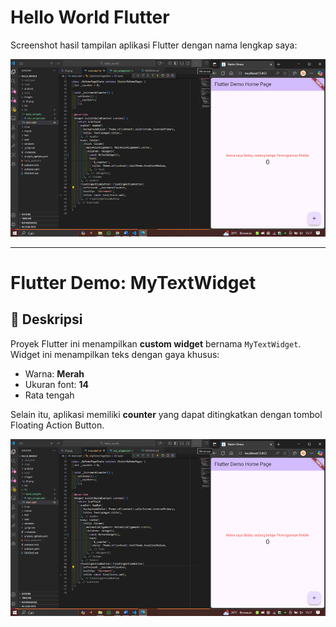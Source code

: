 # Hello World Flutter

Screenshot hasil tampilan aplikasi Flutter dengan nama lengkap saya:

![Screenshot Hello World](images/02.png)

---

# Flutter Demo: MyTextWidget

## 📌 Deskripsi
Proyek Flutter ini menampilkan **custom widget** bernama `MyTextWidget`. Widget ini menampilkan teks dengan gaya khusus:  
- Warna: **Merah**  
- Ukuran font: **14**  
- Rata tengah  

Selain itu, aplikasi memiliki **counter** yang dapat ditingkatkan dengan tombol Floating Action Button.

![Screenshot MyTextWidget](images/02.png)
